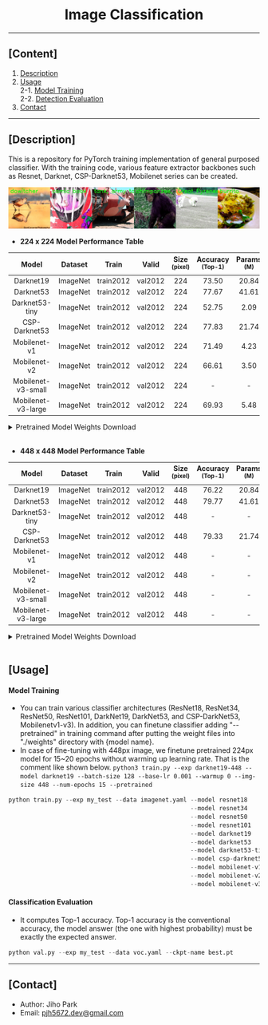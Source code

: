 # <div align="center">Image Classification</div>

---

## [Content]
1. [Description](#description)   
2. [Usage](#usage)  
2-1. [Model Training](#model-training)  
2-2. [Detection Evaluation](#detection-evaluation)  
3. [Contact](#contact)   

---

## [Description]

This is a repository for PyTorch training implementation of general purposed classifier. With the training code, various feature extractor backbones such as Resnet, Darknet, CSP-Darknet53, Mobilenet series can be created.  

![result](./asset/data.jpg)


 - **224 x 224 Model Performance Table**

| Model | Dataset | Train | Valid | Size<br><sup>(pixel) | Accuracy<br><sup>(Top-1) | Params<br><sup>(M) | FLOPs<br><sup>(G) |
| :---: | :---: | :---: | :---: | :---: | :---: | :---: | :---: |
| Darknet19 | ImageNet | train2012 | val2012 | 224 | 73.50 | 20.84 | 5.62 |
| Darknet53 | ImageNet | train2012 | val2012 | 224 | 77.67 | 41.61 | 14.29 |
| Darknet53-tiny | ImageNet | train2012 | val2012 | 224 | 52.75 | 2.09 | 0.64 |
| CSP-Darknet53 | ImageNet | train2012 | val2012 | 224 | 77.83 | 21.74 | 6.72 |
| Mobilenet-v1 | ImageNet | train2012 | val2012 | 224 | 71.49 | 4.23 | 1.18 |
| Mobilenet-v2 | ImageNet | train2012 | val2012 | 224 | 66.61 | 3.50 | 0.66 |
| Mobilenet-v3-small | ImageNet | train2012 | val2012 | 224 | - | - | - |
| Mobilenet-v3-large | ImageNet | train2012 | val2012 | 224 | 69.93 | 5.48 | 0.47 |

<details>
  <summary>Pretrained Model Weights Download</summary>

- [Darknet19](https://drive.google.com/file/d/1zsJe6Av1ZpL7PmPndaMnud0Pjb4CSdt-/view?usp=share_link)
- [Darknet53](https://drive.google.com/file/d/1duXcafb2QgORHDO1w-7E1UusLfWInwgA/view?usp=share_link)
- [Darknet53-tiny](https://drive.google.com/file/d/13X39tcmNnYghvdBiosma7gsfwCxjsFQx/view?usp=share_link)
- [CSP-Darknet53](https://drive.google.com/file/d/1OM9FJ1qflg4adxwzrlSgZKL23wKVmFns/view?usp=share_link)
- [Mobilenet-v1](https://drive.google.com/file/d/1cyuyeJe3iAKI2mkeViWKdGaUpldkqqm3/view?usp=share_link)
- [Mobilenet-v2](https://drive.google.com/file/d/19RiDI34QfuceWuLjHqI5HzynrbzZSKWT/view?usp=share_link)
- [Mobilenet-v3-large](https://drive.google.com/file/d/16Fg5XQs5DsNoVaWKnF01MGu1asjF__YJ/view?usp=share_link)
- [Mobilenet-v3-small(NOT YET)](-)

</details>

<br>

 - **448 x 448 Model Performance Table**

| Model | Dataset | Train | Valid | Size<br><sup>(pixel) | Accuracy<br><sup>(Top-1) | Params<br><sup>(M) | FLOPs<br><sup>(G) |
| :---: | :---: | :---: | :---: | :---: | :---: | :---: | :---: |
| Darknet19 | ImageNet | train2012 | val2012 | 448 | 76.22 | 20.84 | 22.47 |
| Darknet53 | ImageNet | train2012 | val2012 | 448 | 79.77 | 41.61 | 57.17 |
| Darknet53-tiny | ImageNet | train2012 | val2012 | 448 | - | - | - |
| CSP-Darknet53 | ImageNet | train2012 | val2012 | 448 | 79.33 | 21.74 | 26.86 |
| Mobilenet-v1 | ImageNet | train2012 | val2012 | 448 | - | - | - |
| Mobilenet-v2 | ImageNet | train2012 | val2012 | 448 | - | - | - |
| Mobilenet-v3-small | ImageNet | train2012 | val2012 | 448 | - | - | - |
| Mobilenet-v3-large | ImageNet | train2012 | val2012 | 448 | - | - | - |

<details>
  <summary>Pretrained Model Weights Download</summary>

- [Darknet19-448](https://drive.google.com/file/d/1suOCBQjdzuKv92mLqxULgDqkVSE8mQN9/view?usp=share_link)
- [Darknet53-448](https://drive.google.com/file/d/1LRONP-YLa26qsGE1Egw3BSTZuqXY_Qh0/view?usp=share_link)
- [Darknet53-tiny-448(NOT YET)](-)
- [CSP-Darknet53-448](https://drive.google.com/file/d/16H0GxT0vqczu1mvp3H8Q82sPCoefmMCF/view?usp=share_link)
- [Mobilenet-v1-448(NOT YET)](-)
- [Mobilenet-v2-448(NOT YET)](-)
- [Mobilenet-v3-large-448(NOT YET)](-)
- [Mobilenet-v3-small-448(NOT YET)](-)

</details>

<br>


## [Usage]


#### Model Training 

 - You can train various classifier architectures (ResNet18, ResNet34, ResNet50, ResNet101, DarkNet19, DarkNet53, and CSP-DarkNet53, Mobilenetv1-v3). In addition, you can finetune classifier adding "--pretrained" in training command after putting the weight files into "./weights" directory with {model name}.  
 - In case of fine-tuning with 448px image, we finetune pretrained 224px model for 15~20 epochs without warming up learning rate. That is the comment like shown below.
    `python3 train.py --exp darknet19-448 --model darknet19 --batch-size 128 --base-lr 0.001 --warmup 0 --img-size 448 --num-epochs 15 --pretrained`


```python
python train.py --exp my_test --data imagenet.yaml --model resnet18
                                                   --model resnet34
                                                   --model resnet50
                                                   --model resnet101
                                                   --model darknet19
                                                   --model darknet53
                                                   --model darknet53-tiny
                                                   --model csp-darknet53 --width_multiple 1.0 --depth_multiple 1.0
                                                   --model mobilenet-v1 --width_multiple 1.0
                                                   --model mobilenet-v2 --width_multiple 1.0
                                                   --model mobilenet-v3 --mode {large, small} --width_multiple 1.0
```


#### Classification Evaluation

 - It computes Top-1 accuracy. Top-1 accuracy is the conventional accuracy, the model answer (the one with highest probability) must be exactly the expected answer. 

```python
python val.py --exp my_test --data voc.yaml --ckpt-name best.pt
```


---
## [Contact]
- Author: Jiho Park  
- Email: pjh5672.dev@gmail.com  